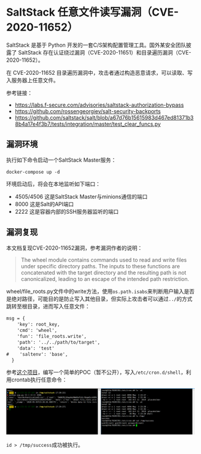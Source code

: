 # SaltStack 任意文件读写漏洞（CVE-2020-11652）

SaltStack 是基于 Python 开发的一套C/S架构配置管理工具。国外某安全团队披露了 SaltStack 存在认证绕过漏洞（CVE-2020-11651）和目录遍历漏洞（CVE-2020-11652）。

在 CVE-2020-11652 目录遍历漏洞中，攻击者通过构造恶意请求，可以读取、写入服务器上任意文件。

参考链接：

- https://labs.f-secure.com/advisories/saltstack-authorization-bypass
- https://github.com/rossengeorgiev/salt-security-backports
- https://github.com/saltstack/salt/blob/a67d76b15615983d467ed81371b38b4a17e4f3b7/tests/integration/master/test_clear_funcs.py

## 漏洞环境

执行如下命令启动一个SaltStack Master服务：

```
docker-compose up -d
```

环境启动后，将会在本地监听如下端口：

- 4505/4506 这是SaltStack Master与minions通信的端口
- 8000 这是Salt的API端口
- 2222 这是容器内部的SSH服务器监听的端口

## 漏洞复现

本文档复现CVE-2020-11652漏洞，参考漏洞作者的说明：

> The wheel module contains commands used to read and write files under specific directory paths. The inputs to these functions are concatenated with the target directory and the resulting path is not canonicalized, leading to an escape of the intended path restriction.

wheel/file_roots.py文件中的write方法，使用`os.path.isabs`来判断用户输入是否是绝对路径，可能目的是防止写入其他目录，但实际上攻击者可以通过`../`的方式跳转至根目录，进而写入任意文件：

```
msg = {
    'key': root_key,
    'cmd': 'wheel',
    'fun': 'file_roots.write',
    'path': '../../path/to/target',
    'data': 'test'
#    'saltenv': 'base',
  }
```

参考[这个项目][1]，编写一个简单的POC（暂不公开），写入`/etc/cron.d/shell`，利用crontab执行任意命令：

![](1.png)

`id > /tmp/success`成功被执行。

[1]: https://github.com/rossengeorgiev/salt-security-backports